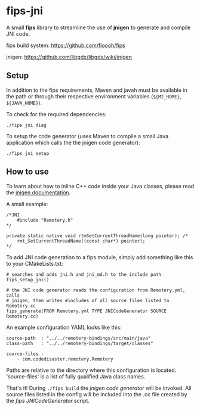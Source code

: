 # fips-jni

A small **fips** library to streamline the use of **jnigen** to generate and compile JNI code.

fips build system: https://github.com/floooh/fips

jnigen: https://github.com/libgdx/libgdx/wiki/jnigen

## Setup

In addition to the fips requirements, Maven and javah must be available in the path or through their respective environment variables (```${M2_HOME}```, ```${JAVA_HOME}```).

To check for the required dependencies:

```
./fips jni diag
```

To setup the code generator (uses Maven to compile a small Java application which calls the the jnigen code generator):

```
./fips jni setup
```

## How to use

To learn about how to inline C++ code inside your Java classes, please read the [jnigen documentation](https://github.com/libgdx/libgdx/wiki/jnigen).

A small example:

```
/*JNI
	#include "Remotery.h"
*/

private static native void rtmSetCurrentThreadName(long pointer); /*
	rmt_SetCurrentThreadName((const char*) pointer);
*/
```

To add JNI code generation to a fips module, simply add something like this to your CMakeLists.txt:

```
# searches and adds jni.h and jni_md.h to the include path
fips_setup_jni()

# the JNI code generator reads the configuration from Remotery.yml, calls
# jnigen, then writes #includes of all source files listed to Remotery.cc 
fips_generate(FROM Remotery.yml TYPE JNICodeGenerator SOURCE Remotery.cc)
```

An example configuration YAML looks like this:

```
source-path  : "../../remotery-bindings/src/main/java"
class-path   : "../../remotery-bindings/target/classes"

source-files :
    - com.codedisaster.remotery.Remotery
```

Paths are relative to the directory where this configuration is located. 'source-files' is a list of fully qualified Java class names.

That's it! During ```./fips build``` the *jnigen code generator* will be invoked. All source files listed in the config will be included into the .cc file created by the *fips JNICodeGenerator* script.